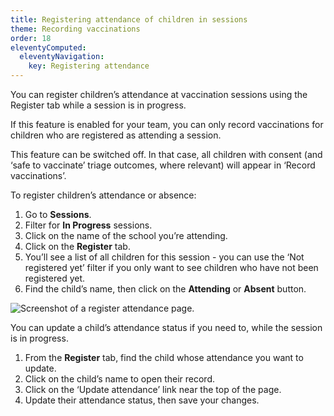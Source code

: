 ```yaml
---
title: Registering attendance of children in sessions
theme: Recording vaccinations
order: 18
eleventyComputed:
  eleventyNavigation:
    key: Registering attendance
---
```


You can register children’s attendance at vaccination sessions using the Register tab while a session is in progress.

If this feature is enabled for your team, you can only record vaccinations for children who are registered as attending a session.

This feature can be switched off. In that case, all children with consent (and ‘safe to vaccinate’ triage outcomes, where relevant) will appear in ‘Record vaccinations’.

To register children’s attendance or absence:

1. Go to **Sessions**.
2. Filter for **In Progress** sessions.
3. Click on the name of the school you’re attending.
4. Click on the **Register** tab.
5. You’ll see a list of all children for this session - you can use the ‘Not registered yet’ filter if you only want to see children who have not been registered yet.
6. Find the child’s name, then click on the **Attending** or **Absent** button.

![Screenshot of a register attendance page.](/assets/images/session-attendance.png 'You must register attendance before you can record vaccinations.')

You can update a child’s attendance status if you need to, while the session is in progress.

1. From the **Register** tab, find the child whose attendance you want to update.
2. Click on the child’s name to open their record.
3. Click on the ‘Update attendance’ link near the top of the page.
4. Update their attendance status, then save your changes.
